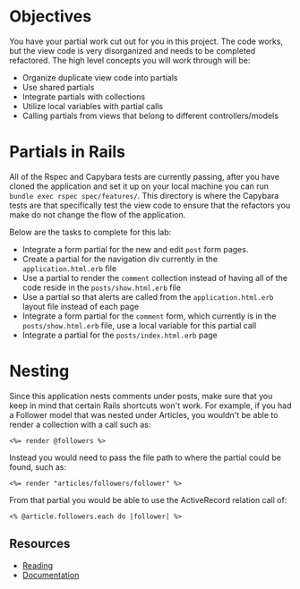 # Objectives

You have your partial work cut out for you in this project. The code works, but the view code is very disorganized and needs to be completed refactored. The high level concepts you will work through will be:

* Organize duplicate view code into partials
* Use shared partials
* Integrate partials with collections
* Utilize local variables with partial calls
* Calling partials from views that belong to different controllers/models

# Partials in Rails

All of the Rspec and Capybara tests are currently passing, after you have cloned the application and set it up on your local machine you can run ```bundle exec rspec spec/features/```. This directory is where the Capybara tests are that specifically test the view code to ensure that the refactors you make do not change the flow of the application.

Below are the tasks to complete for this lab:

* Integrate a form partial for the new and edit ```post``` form pages.
* Create a partial for the navigation div currently in the ```application.html.erb``` file
* Use a partial to render the ```comment``` collection instead of having all of the code reside in the ```posts/show.html.erb``` file
* Use a partial so that alerts are called from the ```application.html.erb``` layout file instead of each page
* Integrate a form partial for the ```comment``` form, which currently is in the ```posts/show.html.erb``` file, use a local variable for this partial call
* Integrate a partial for the ```posts/index.html.erb``` page

# Nesting

Since this application nests comments under posts, make sure that you keep in mind that certain Rails shortcuts won't work. For example, if you had a Follower model that was nested under Articles, you wouldn't be able to render a collection with a call such as:

```ERB
<%= render @followers %>
```

Instead you would need to pass the file path to where the partial could be found, such as:

```ERB
<%= render "articles/followers/follower" %>
```
From that partial you would be able to use the ActiveRecord relation call of:

```ERB
<% @article.followers.each do |follower| %>
```

## Resources

* [Reading](https://github.com/jordanhudgens/partials-in-rails)
* [Documentation](http://api.rubyonrails.org/classes/ActionView/PartialRenderer.html)

